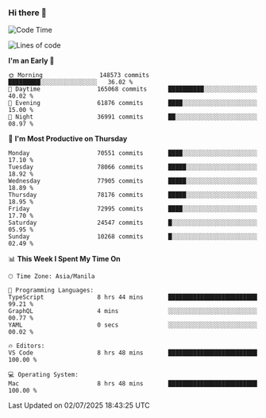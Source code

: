 ### Hi there 👋

<!--START_SECTION:waka-->
![Code Time](http://img.shields.io/badge/Code%20Time-6%2C092%20hrs%2058%20mins-blue)

![Lines of code](https://img.shields.io/badge/From%20Hello%20World%20I%27ve%20Written-142.3%20million%20lines%20of%20code-blue)

**I'm an Early 🐤** 

```text
🌞 Morning                148573 commits      █████████░░░░░░░░░░░░░░░░   36.02 % 
🌆 Daytime                165068 commits      ██████████░░░░░░░░░░░░░░░   40.02 % 
🌃 Evening                61876 commits       ████░░░░░░░░░░░░░░░░░░░░░   15.00 % 
🌙 Night                  36991 commits       ██░░░░░░░░░░░░░░░░░░░░░░░   08.97 % 
```
📅 **I'm Most Productive on Thursday** 

```text
Monday                   70551 commits       ████░░░░░░░░░░░░░░░░░░░░░   17.10 % 
Tuesday                  78066 commits       █████░░░░░░░░░░░░░░░░░░░░   18.92 % 
Wednesday                77905 commits       █████░░░░░░░░░░░░░░░░░░░░   18.89 % 
Thursday                 78176 commits       █████░░░░░░░░░░░░░░░░░░░░   18.95 % 
Friday                   72995 commits       ████░░░░░░░░░░░░░░░░░░░░░   17.70 % 
Saturday                 24547 commits       █░░░░░░░░░░░░░░░░░░░░░░░░   05.95 % 
Sunday                   10268 commits       █░░░░░░░░░░░░░░░░░░░░░░░░   02.49 % 
```


📊 **This Week I Spent My Time On** 

```text
🕑︎ Time Zone: Asia/Manila

💬 Programming Languages: 
TypeScript               8 hrs 44 mins       █████████████████████████   99.21 % 
GraphQL                  4 mins              ░░░░░░░░░░░░░░░░░░░░░░░░░   00.77 % 
YAML                     0 secs              ░░░░░░░░░░░░░░░░░░░░░░░░░   00.02 % 

🔥 Editors: 
VS Code                  8 hrs 48 mins       █████████████████████████   100.00 % 

💻 Operating System: 
Mac                      8 hrs 48 mins       █████████████████████████   100.00 % 
```


 Last Updated on 02/07/2025 18:43:25 UTC
<!--END_SECTION:waka-->


<!--
**rad182/rad182** is a ✨ _special_ ✨ repository because its `README.md` (this file) appears on your GitHub profile.

Here are some ideas to get you started:

- 🔭 I’m currently working on ...
- 🌱 I’m currently learning ...
- 👯 I’m looking to collaborate on ...
- 🤔 I’m looking for help with ...
- 💬 Ask me about ...
- 📫 How to reach me: ...
- 😄 Pronouns: ...
- ⚡ Fun fact: ...
-->
